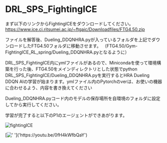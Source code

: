 # DRL_SPS_FightingICE

まず以下のリンクからFightingICEをダウンロードしてください。
https://www.ice.ci.ritsumei.ac.jp/~ftgaic/Downloadfiles/FTG4.50.zip

ファイルを解答後、Dueling_DDQNHRA.pyが入っているフォルダを上記でダウンロードしたFTG4.50フォルダに移動させます。
（FTG4.50/Gym-FightingICE_RL_spring/Dueling_DDQNHRA.pyとなるように）

DRL_SPS_FightingICE内にymlファイルがあるので、Minicondaを使って環境構築を行った後、FTG4.50をメインディレクトリとした状態でpython DRL_SPS_FightingICE/Dueling_DDQNHRA.pyを実行するとHRA Dueling DDQN AIの学習が始まります。ymlファイル内のPytorchのverは、お使いの機器に合わせるよう、内容を書き換えてください


Dueling_DDQNHRA.pyコード内のモデルの保存場所を自環境のフォルダに設定してから実行してください。

学習が完了すると以下のP1のエージェントができあがります。

![fightingICE](https://github.com/Minogame321/DRL_SPS_FightingICE/assets/128656868/d25dac2e-0661-4ea3-bc6c-3252cb56bdc9)

[![' ']('[https://github.com/Minogame321/DRL_SPS_FightingICE/assets/128656868/d25dac2e-0661-4ea3-bc6c-3252cb56bdc9](https://user-images.githubusercontent.com/128656868/244419377-d25dac2e-0661-4ea3-bc6c-3252cb56bdc9.png)')]('https://youtu.be/0fH4kWfbQaY')
